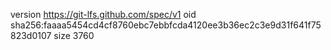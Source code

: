 version https://git-lfs.github.com/spec/v1
oid sha256:faaaa5454cd4cf8760ebc7ebbfcda4120ee3b36ec2c3e9d31f641f75823d0107
size 3760
